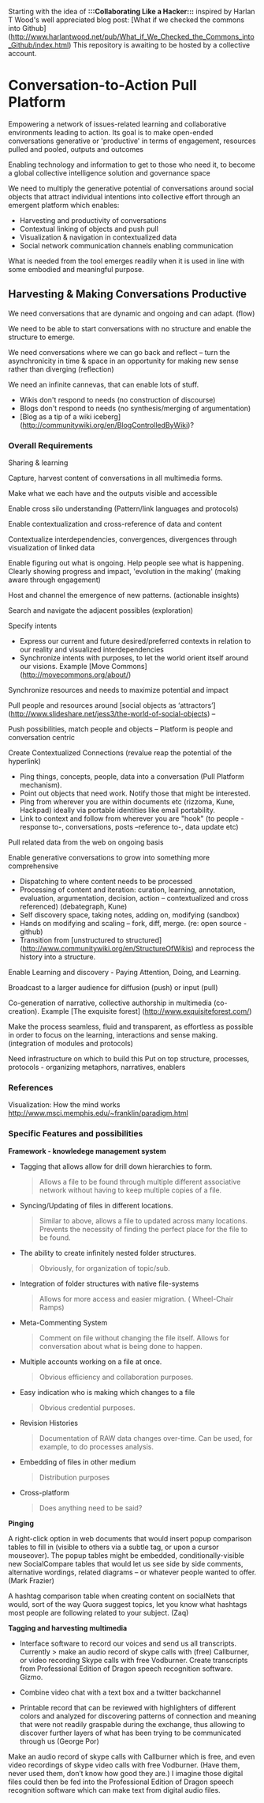 Starting with the idea of **:::Collaborating Like a Hacker:::** inspired by Harlan T Wood's well appreciated blog post: [What if we checked the commons into Github] (http://www.harlantwood.net/pub/What_if_We_Checked_the_Commons_into_Github/index.html)
This repository is awaiting to be hosted by a collective account.

Conversation-to-Action Pull Platform
====================================

Empowering a network of issues-related learning and collaborative environments leading to action. Its goal is to make open-ended conversations generative or 'productive' in terms of engagement, resources pulled and pooled, outputs and outcomes

Enabling technology and information to get to those who need it, to become a global collective intelligence solution and governance space

We need to multiply the generative potential of conversations around social objects that  attract individual intentions into collective effort through an emergent  platform which enables: 
* Harvesting and productivity of conversations
* Contextual linking of objects and push pull
* Visualization & navigation in contextualized data
* Social network communication channels enabling communication

What is needed from the tool emerges readily when it is used in line with some embodied and meaningful purpose.

## Harvesting & Making Conversations Productive

We need conversations that are dynamic and ongoing and can adapt. (flow)

We need to be able to start conversations with no structure and enable the structure to emerge.

We need conversations where we can go back and reflect – turn the asynchronicity in time & space in an opportunity for making new sense rather than diverging  (reflection)

We need an infinite cannevas, that can enable lots of stuff. 
* Wikis don't respond to needs (no construction of discourse)
* Blogs don't respond to needs (no synthesis/merging of argumentation) 
* [Blog as a tip of a wiki iceberg] (http://communitywiki.org/en/BlogControlledByWiki)?

### Overall Requirements  

Sharing & learning

Capture, harvest content of conversations in all multimedia forms.

Make what we each have and the outputs visible and accessible

Enable cross silo understanding (Pattern/link languages and protocols)

Enable contextualization and cross-reference of data and content

Contextualize interdependencies, convergences, divergences through visualization of linked data

Enable figuring out what is ongoing. Help people see what is happening.  Clearly showing progress and impact, 'evolution in the making' (making aware through engagement)

Host and channel the emergence of new patterns. (actionable insights)

Search and navigate the adjacent possibles (exploration)

Specify intents 
* Express our current and future desired/preferred contexts in relation to our reality and visualized interdependencies
* Synchronize intents with purposes, to let the world orient itself around our visions. Example [Move Commons] (http://movecommons.org/about/)

Synchronize resources and needs to maximize potential and impact

Pull people and resources around [social objects as ‘attractors’] (http://www.slideshare.net/jess3/the-world-of-social-objects) – 

Push possibilities, match people and objects – Platform is people and conversation centric

Create Contextualized Connections (revalue reap the potential of the hyperlink)
* Ping things, concepts, people, data into a conversation (Pull Platform mechanism).
* Point out objects that need work. Notify those that might be interested.
* Ping from wherever you are within documents etc (rizzoma, Kune,  Hackpad) ideally via portable identities like email portability.
* Link to context and follow from wherever you are "hook" (to people -response to-, conversations, posts –reference to-, data update etc)

Pull related data from the web on ongoing basis

Enable generative conversations to grow into something more comprehensive
* Dispatching to where content needs to be processed
* Processing of content and iteration: curation, learning, annotation,  evaluation, argumentation, decision, action – contextualized and cross  referenced) (debategraph, Kune)
* Self discovery space, taking notes, adding on, modifying (sandbox)
* Hands on modifying and scaling – fork, diff, merge. (re: open source - github)
* Transition from [unstructured to structured] (http://www.communitywiki.org/en/StructureOfWikis) and reprocess the history into a structure.

Enable Learning and discovery - Paying Attention, Doing, and Learning. 

Broadcast to a larger audience for diffusion (push) or input (pull)

Co-generation of narrative, collective authorship in multimedia (co-creation). Example [The exquisite forest] (http://www.exquisiteforest.com/)

Make  the process seamless, fluid and transparent, as effortless as possible  in order to focus on the learning, interactions and sense making.  (integration of modules and protocols)

Need infrastructure on which to build this
Put on top structure, processes, protocols - organizing metaphors, narratives, enablers


### References

Visualization: How the mind works http://www.msci.memphis.edu/~franklin/paradigm.html


### Specific Features and possibilities

**Framework - knowledege management system**

* Tagging that allows allow for drill down hierarchies to form.
     
  > Allows a file to be found through multiple different associative network without having to keep multiple copies of a file.
    
* Syncing/Updating of files in different locations.
     
  > Similar to above, allows a file to updated across many locations. Prevents the necessity of finding the perfect place for the file to be found.
    
* The ability to create infinitely nested folder structures.
     
  > Obviously, for organization of topic/sub.
    
* Integration of folder structures with native file-systems
     
  > Allows for more access and easier migration. ( Wheel-Chair Ramps)
    
* Meta-Commenting System
     
  > Comment on file without changing the file itself. Allows for conversation about what is being done to happen.

* Multiple accounts working on a file at once.
       
  > Obvious efficiency and collaboration purposes.
    
* Easy indication who is making which changes to a file
       
  > Obvious credential purposes.

* Revision Histories
     
  > Documentation of RAW data changes over-time. Can be used, for example, to do processes analysis.    
    
* Embedding of files in other medium
       
  > Distribution purposes
    
* Cross-platform
       
  > Does anything need to be said?


**Pinging**

A  right-click option in web documents that would insert popup comparison  tables to fill in (visible to others via a subtle tag, or upon a cursor  mouseover). The popup tables might be embedded, conditionally-visible  new SocialCompare tables that would let us see side by side comments,  alternative wordings, related diagrams – or whatever people wanted to  offer. (Mark Frazier)

A  hashtag comparison table when creating content on socialNets that  would, sort of the way Quora suggest topics, let you know what hashtags  most people are following related to your subject. (Zaq)


**Tagging and harvesting multimedia**

* Interface  software to record our voices and send us all transcripts. Currently  > make an audio record of skype calls with (free) Callburner, or  video recording Skype calls with free Vodburner. Create transcripts from  Professional Edition of Dragon speech recognition software. Gizmo.

* Combine video chat with a text box and a twitter backchannel

* Printable record that can be reviewed with highlighters of different colors and  analyzed for discovering patterns of connection and meaning that were  not readily graspable during the exchange, thus allowing to discover  further layers of what has been trying to be communicated through us  (George Por)

Make  an audio record of skype calls with Callburner which is free, and even  video recordings of skype video calls with free Vodburner. (Have them,  never used them, don’t know how good they are.) I imagine those digital  files could then be fed into the Professional Edition of Dragon speech  recognition software which can make text from digital audio files.
 
